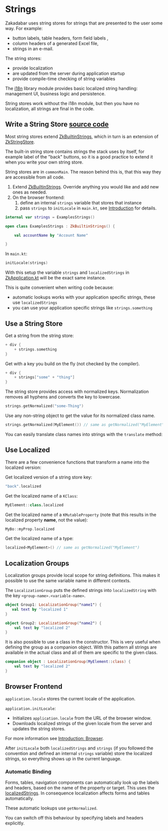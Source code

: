 # Strings

Zakadabar uses string stores for strings that are presented to the user some way. For example:

- button labels, table headers, form field labels ,
- column headers of a generated Excel file,
- strings in an e-mail.

The string stores:

- provide localization
- are updated from the server during application startup
- provide compile-time checking of string variables

The [i18n](/doc/guides/libraries/i18n/Introduction.md) library module provides
basic localized string handling: management UI, business logic and persistence.

String stores work without the i18n module, but then you have no localization, all strings
are final in the code.

## Write a String Store [source code](/lib/examples/src/commonMain/kotlin/zakadabar/lib/examples/resources/ExamplesStrings.kt)

Most string stores extend [ZkBuiltinStrings](/core/core/src/commonMain/kotlin/zakadabar/core/resource/ZkBuiltinStrings.kt),
which in turn is an extension of [ZkStringStore](/core/core/src/commonMain/kotlin/zakadabar/core/resource/ZkStringStore.kt).

The built-in string store contains strings the stack uses by itself, for example label of the "back" buttons, so it is a
good practice to extend it when you write your own string store.

String stores are in `commonMain`. The reason behind this is, that this way they are accessible from all code.

1. Extend [ZkBuiltinStrings](/core/core/src/commonMain/kotlin/zakadabar/core/resource/ZkBuiltinStrings.kt). Override anything
   you would like and add new ones as needed.
1. On the browser frontend:
    1. define an internal `strings` variable that stores that instance
    1. pass `strings` to `initLocale` in `main.kt`, see [Introduction](../browser/Introduction.md) for details.

```kotlin
internal var strings = ExamplesStrings()

open class ExamplesStrings : ZkBuiltinStrings() {

    val accountName by "Account Name"

}
```

In `main.kt`:

```kotlin
initLocale(strings)
```

With this setup the variable `strings` and `localizedStrings` in
[ZkApplication.kt](/core/core/src/jsMain/kotlin/zakadabar/core/browser/application/ZkApplication.kt) 
will be the exact same instance.

This is quite convenient when writing code because:

* automatic lookups works with your application specific strings, these use `localizedStrings`
* you can use your application specific strings like `strings.something`

## Use a String Store

Get a string from the string store:

```kotlin
+ div {
    + strings.something
}
```

Get with a key you build on the fly (not checked by the compiler).

```kotlin
+ div {
    + strings["some" + "thing"]
}
```

The string store provides access with normalized keys. Normalization removes all hyphens and converts the key to
lowercase.

```kotlin
strings.getNormalized("some-Thing")
```

Use any non-string object to get the value for its normalized class name.

```kotlin
strings.getNormalized(MyElement()) // same as getNormalized("MyElement")
```

You can easily translate class names into strings with the `translate` method:

## Use Localized

There are a few convenience functions that transform a name into the localized
version:

Get localized version of a string store key:

```kotlin
"back".localized
```

Get the localized name of a `KClass`:

```kotlin
MyElement::class.localized
```

Get the localized name of a `KMutableProperty` (note that this results in the
localized property **name**, not the value):

```kotlin
MyBo::myProp.localized
```

Get the localized name of a type:

```kotlin
localized<MyElement>() // same as getNormalized("MyElement")
```

## Localization Groups

Localization groups provide local scope for string definitions. This makes
it possible to use the same variable name in different contexts.

The `LocalizationGroup` puts the defined strings into `localizedString` with
the key `<group-name>.<variable-name>`.

```kotlin
object Group1: LocalizationGroup("name1") {
   val text by "localized 1"
}

object Group2: LocalizationGroup("name2") {
    val text by "localized 2"
}
```

It is also possible to use a class in the constructor. This is very useful
when defining the group as a companion object. With this pattern all strings
are available in the actual class and all of them are specific to the given
class.

```kotlin
companion object : LocalizationGroup(MyElement::class) {
    val text by "localized 2"
}
```

## Browser Frontend

`application.locale` stores the current locale of the application. 

`application.initLocale`:

- Initializes `application.locale` from the URL of the browser window.
- Downloads localized strings of the given locale from the server and updates the string stores.

For more information see [Introduction: Browser](../browser/Introduction.md).

After `initLocale` both `localizedStrings` and `strings` (if you followed the convention and defined an internal `strings` 
variable) store the localized strings, so everything shows up in the current language.

### Automatic Binding

Forms, tables, navigation components can automatically look up the labels and headers, based on the name of the property
or target. This uses the [localizedStrings](/core/core/src/commonMain/kotlin/zakadabar/core/resource/global.kt). In
consequence localization affects forms and tables automatically.

These automatic lookups use `getNormalized`.

You can switch off this behaviour by specifying labels and headers explicitly.